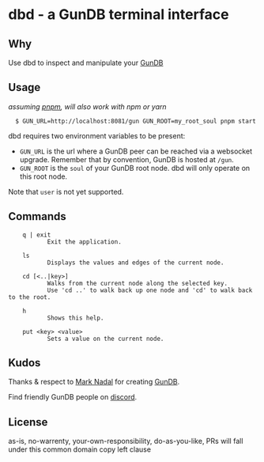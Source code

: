 # dbd - a GunDB terminal interface

## Why

Use dbd to inspect and manipulate your [GunDB](https://gun.eco/)  

## Usage

 *assuming [pnpm](http://pnpm.js.org), will also work with npm or yarn*

 ```
   $ GUN_URL=http://localhost:8081/gun GUN_ROOT=my_root_soul pnpm start
 ```

dbd requires two environment variables to be present:

 - `GUN_URL` is the url where a GunDB peer can be reached via a websocket upgrade. Remember that by convention, GunDB is hosted at `/gun`.
 - `GUN_ROOT` is the `soul` of your GunDB root node. dbd will only operate on this root node.

Note that `user` is not yet supported.

## Commands

```
    q | exit
           Exit the application.

    ls
           Displays the values and edges of the current node.

    cd [<..|key>]
           Walks from the current node along the selected key.
           Use 'cd ..' to walk back up one node and 'cd' to walk back to the root.

    h
           Shows this help.

    put <key> <value>
           Sets a value on the current node.

```

## Kudos

Thanks & respect to [Mark Nadal](https://github.com/amark) for creating [GunDB](https://gun.eco/).

Find friendly GunDB people on [discord](http://chat.gun.eco/).

## License

as-is, no-warrenty, your-own-responsibility, do-as-you-like, PRs will fall under this common domain copy left clause
